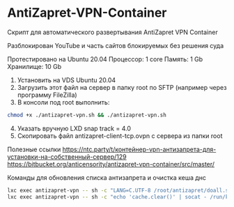 # AntiZapret-VPN-Container

Скрипт для автоматического развертывания AntiZapret VPN Container

Разблокирован YouTube и часть сайтов блокируемых без решения суда

Протестировано на Ubuntu 20.04   Процессор: 1 core   Память: 1 Gb   Хранилище: 10 Gb

1. Установить на VDS Ubuntu 20.04
2. Загрузить этот файл на сервер в папку root по SFTP (например через программу FileZilla)
3. В консоли под root выполнить:
```sh
chmod +x ./antizapret-vpn.sh && ./antizapret-vpn.sh
```
4. Указать вручную LXD snap track = 4.0
5. Скопировать файл antizapret-client-tcp.ovpn с сервера из папки root

Полезные ссылки
https://ntc.party/t/контейнер-vpn-антизапрета-для-установки-на-собственный-сервер/129
https://bitbucket.org/anticensority/antizapret-vpn-container/src/master/

Команды для обновления списка антизапрета и очистка кеша днс
```sh
lxc exec antizapret-vpn -- sh -c "LANG=C.UTF-8 /root/antizapret/doall.sh"
lxc exec antizapret-vpn -- sh -c "echo 'cache.clear()' | socat - /run/knot-resolver/control/1"
```
